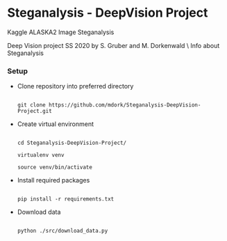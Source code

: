 # Steganalysis - DeepVision Project
Kaggle ALASKA2 Image Steganalysis

Deep Vision project SS 2020 by S. Gruber and M. Dorkenwald \\
Info about Steganalysis



### Setup



- Clone repository into preferred directory



    ```

    git clone https://github.com/mdork/Steganalysis-DeepVision-Project.git

    ```



- Create virtual environment



    ```

    cd Steganalysis-DeepVision-Project/

    virtualenv venv

    source venv/bin/activate

    ```



- Install required packages



    ```

    pip install -r requirements.txt

    ```



- Download data



    ```

    python ./src/download_data.py 

    ```

